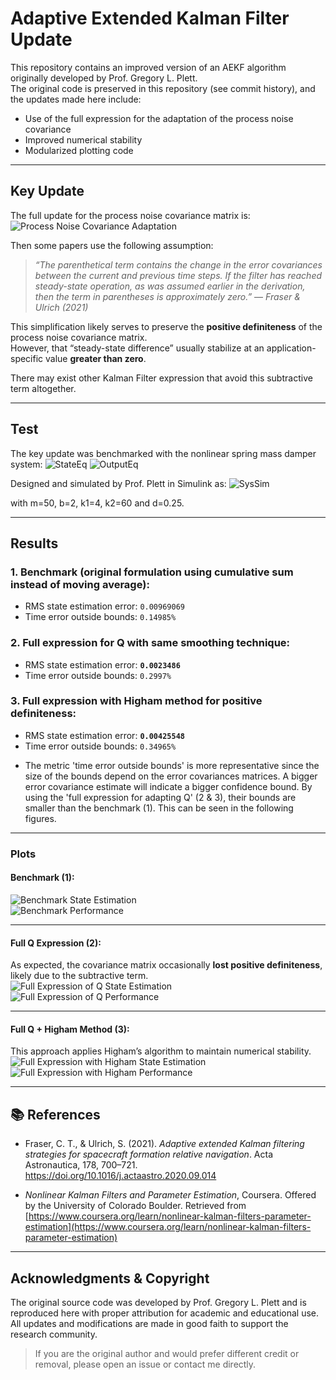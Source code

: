 # Adaptive Extended Kalman Filter Update

This repository contains an improved version of an AEKF algorithm originally developed by Prof. Gregory L. Plett.  
The original code is preserved in this repository (see commit history), and the updates made here include:
- Use of the full expression for the adaptation of the process noise covariance
- Improved numerical stability
- Modularized plotting code

---

## Key Update

The full update for the process noise covariance matrix is:
![Process Noise Covariance Adaptation](assets/QmatUpdate.png)

Then some papers use the following assumption:
> *“The parenthetical term contains the change in the error covariances between the current and previous time steps. If the filter has reached steady-state operation, as was assumed earlier in the derivation, then the term in parentheses is approximately zero.”*
> — *Fraser & Ulrich (2021)*

This simplification likely serves to preserve the **positive definiteness** of the process noise covariance matrix.  
However, that “steady-state difference” usually stabilize at an application-specific value **greater than zero**.

There may exist other Kalman Filter expression that avoid this subtractive term altogether.

---

## Test
The key update was benchmarked with the nonlinear spring mass damper system:
![StateEq](assets/cse.png)
![OutputEq](assets/coe.png)

Designed and simulated by Prof. Plett in Simulink as:
![SysSim](assets/simu.png)

with m=50, b=2, k1=4, k2=60 and d=0.25.

---

## Results

### 1. Benchmark (original formulation using cumulative sum instead of moving average):
- RMS state estimation error: `0.00969069`
- Time error outside bounds: `0.14985%`

### 2. Full expression for Q with same smoothing technique:
- RMS state estimation error: **`0.0023486`**
- Time error outside bounds: `0.2997%`

### 3. Full expression with Higham method for positive definiteness:
- RMS state estimation error: **`0.00425548`**
- Time error outside bounds: `0.34965%`

* The metric 'time error outside bounds' is more representative since the size of the bounds depend on the error covariances matrices. A bigger error covariance estimate will indicate a bigger confidence bound. 
By using the 'full expression for adapting Q' (2 & 3), their bounds are smaller than the benchmark (1). This can be seen in the following figures.

---

### Plots

#### Benchmark (1):
![Benchmark State Estimation](assets/Bse.png)  
![Benchmark Performance](assets/Bp.png)

---

#### Full Q Expression (2):  
As expected, the covariance matrix occasionally **lost positive definiteness**, likely due to the subtractive term.  
![Full Expression of Q State Estimation](assets/FEQse.png)  
![Full Expression of Q Performance](assets/FEQp.png)

---

#### Full Q + Higham Method (3):  
This approach applies Higham’s algorithm to maintain numerical stability.  
![Full Expression with Higham State Estimation](assets/FEwHse.png)  
![Full Expression with Higham Performance](assets/FEwHp.png)

---

## 📚 References

- Fraser, C. T., & Ulrich, S. (2021). *Adaptive extended Kalman filtering strategies for spacecraft formation relative navigation*. Acta Astronautica, 178, 700–721. https://doi.org/10.1016/j.actaastro.2020.09.014

- *Nonlinear Kalman Filters and Parameter Estimation*, Coursera. Offered by the University of Colorado Boulder. Retrieved from [https://www.coursera.org/learn/nonlinear-kalman-filters-parameter-estimation](https://www.coursera.org/learn/nonlinear-kalman-filters-parameter-estimation)

---

## Acknowledgments & Copyright
The original source code was developed by Prof. Gregory L. Plett and is reproduced here with proper attribution for academic and educational use.  
All updates and modifications are made in good faith to support the research community.
> If you are the original author and would prefer different credit or removal, please open an issue or contact me directly.
